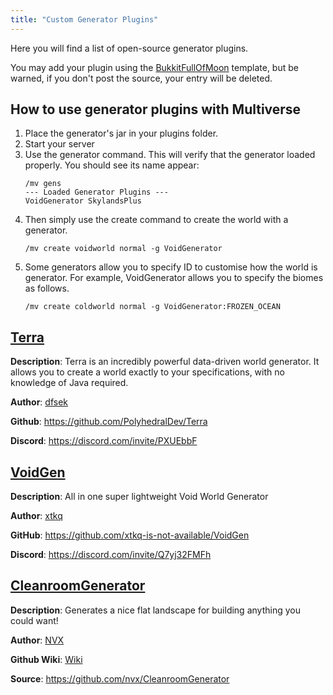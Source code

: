 ```yaml
---
title: "Custom Generator Plugins"
---
```



Here you will find a list of open-source generator plugins.

You may add your plugin using the [BukkitFullOfMoon](https://github.com/Dinnerbone/BukkitFullOfMoon) template, but be warned, if you don't post the source, your entry will be deleted.

## How to use generator plugins with Multiverse
1. Place the generator's jar in your plugins folder.
2. Start your server
3. Use the generator command. This will verify that the generator loaded properly. You should see its name appear:
    ```
    /mv gens
    --- Loaded Generator Plugins ---
    VoidGenerator SkylandsPlus 
    ```
4. Then simply use the create command to create the world with a generator.
    ```
    /mv create voidworld normal -g VoidGenerator
    ```
5. Some generators allow you to specify ID to customise how the world is generator. For example, VoidGenerator allows you to specify the biomes as follows.
    ```
    /mv create coldworld normal -g VoidGenerator:FROZEN_OCEAN
    ```

## [Terra](https://www.spigotmc.org/resources/terra.85151/)
__Description__: Terra is an incredibly powerful data-driven world generator. It allows you to create a world exactly to your specifications, with no knowledge of Java required.

__Author__: [dfsek](https://www.spigotmc.org/resources/authors/dfsek.597832/)

__Github__: https://github.com/PolyhedralDev/Terra

__Discord__: https://discord.com/invite/PXUEbbF

## [VoidGen](https://www.spigotmc.org/resources/voidgen.25391/)
__Description__: All in one super lightweight Void World Generator

__Author__: [xtkq](https://www.spigotmc.org/resources/authors/xtkq.35246/)

**GitHub**: https://github.com/xtkq-is-not-available/VoidGen

__Discord__: https://discord.com/invite/Q7yj32FMFh

## [CleanroomGenerator](https://dev.bukkit.org/projects/cleanroomgenerator)
__Description__: Generates a nice flat landscape for building anything you could want!

__Author__: [NVX](https://github.com/NVX)

__Github Wiki__: [Wiki](https://github.com/nvx/CleanroomGenerator/wiki)

__Source__: https://github.com/nvx/CleanroomGenerator
